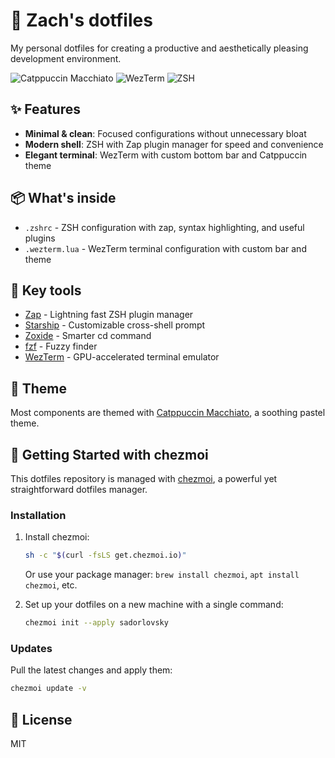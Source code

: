 # 🌟 Zach's dotfiles

My personal dotfiles for creating a productive and aesthetically pleasing development environment.

![Catppuccin Macchiato](https://img.shields.io/badge/Theme-Catppuccin_Macchiato-blue)
![WezTerm](https://img.shields.io/badge/Terminal-WezTerm-orange)
![ZSH](https://img.shields.io/badge/Shell-ZSH-yellow)

## ✨ Features

- **Minimal & clean**: Focused configurations without unnecessary bloat
- **Modern shell**: ZSH with Zap plugin manager for speed and convenience
- **Elegant terminal**: WezTerm with custom bottom bar and Catppuccin theme

## 📦 What's inside

- `.zshrc` - ZSH configuration with zap, syntax highlighting, and useful plugins
- `.wezterm.lua` - WezTerm terminal configuration with custom bar and theme

## 🚀 Key tools

- [Zap](https://github.com/zap-zsh/zap) - Lightning fast ZSH plugin manager
- [Starship](https://starship.rs/) - Customizable cross-shell prompt
- [Zoxide](https://github.com/ajeetdsouza/zoxide) - Smarter cd command
- [fzf](https://github.com/junegunn/fzf) - Fuzzy finder
- [WezTerm](https://wezfurlong.org/wezterm/) - GPU-accelerated terminal emulator

## 🎨 Theme

Most components are themed with [Catppuccin Macchiato](https://github.com/catppuccin/catppuccin), a soothing pastel theme.

## 🔧 Getting Started with chezmoi

This dotfiles repository is managed with [chezmoi](https://www.chezmoi.io/), a powerful yet straightforward dotfiles manager.

### Installation

1. Install chezmoi:
   ```sh
   sh -c "$(curl -fsLS get.chezmoi.io)"
   ```
   Or use your package manager: `brew install chezmoi`, `apt install chezmoi`, etc.

2. Set up your dotfiles on a new machine with a single command:
   ```sh
   chezmoi init --apply sadorlovsky
   ```

### Updates

Pull the latest changes and apply them:
```sh
chezmoi update -v
```

## 📄 License

MIT
